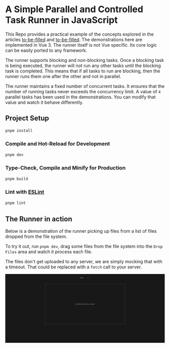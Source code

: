# A Simple Parallel and Controlled Task Runner in JavaScript

This Repo provides a practical example of the concepts explored in the articles [to-be-filled]() and [to-be-filled](). The demonstrations here are implemented in Vue 3. The runner itself is not Vue specific. Its core logic can be easily ported to any framework.

The runner supports blocking and non-blocking tasks. Once a blocking task is being executed, the runner will not run any other tasks until the blocking task is completed. This means that if all tasks to run are blocking, then the runner runs them one after the other and not in parallel.

The runner maintains a fixed number of concurrent tasks. It ensures that the number of running tasks never exceeds the concurrency limit. A value of `4` parallel tasks has been used in the demonstrations. You can modify that value and watch it behave differently.

## Project Setup

```sh
pnpm install
```

### Compile and Hot-Reload for Development

```sh
pnpm dev
```

### Type-Check, Compile and Minify for Production

```sh
pnpm build
```

### Lint with [ESLint](https://eslint.org/)

```sh
pnpm lint
```

## The Runner in action

Below is a demonstration of the runner picking up files from a list of files dropped from the file system.

To try it out, run `pnpm dev`, drag some files from the file system into the `Drop Files` area and watch it process each file.

The files don't get uploaded to any server, we are simply mocking that with a timeout. That could be replaced with a `fetch` call to your server.

![Simple Parallel Task Runner](./src/assets/parallel-task-processor.gif)
